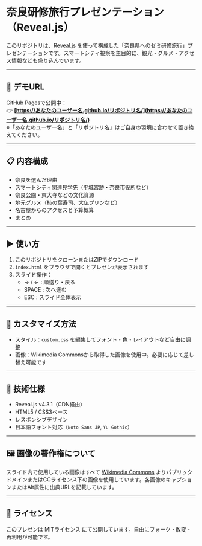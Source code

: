 # 奈良研修旅行プレゼンテーション（Reveal.js）

このリポジトリは、[Reveal.js](https://revealjs.com/) を使って構成した「奈良県へのゼミ研修旅行」プレゼンテーションです。スマートシティ視察を主目的に、観光・グルメ・アクセス情報なども盛り込んでいます。

---

## 🔗 デモURL

GitHub Pagesで公開中：  
👉 **[https://あなたのユーザー名.github.io/リポジトリ名/](https://あなたのユーザー名.github.io/リポジトリ名/)**  
※「あなたのユーザー名」と「リポジトリ名」はご自身の環境に合わせて置き換えてください。

---

## 📋 内容構成

- 奈良を選んだ理由
- スマートシティ関連見学先（平城宮跡・奈良市役所など）
- 奈良公園・東大寺などの文化資源
- 地元グルメ（柿の葉寿司、大仏プリンなど）
- 名古屋からのアクセスと予算概算
- まとめ

---

## ▶ 使い方

1. このリポジトリをクローンまたはZIPでダウンロード
2. `index.html` をブラウザで開くとプレゼンが表示されます
3. スライド操作：
   - → / ← : 順送り・戻る
   - SPACE : 次へ進む
   - ESC : スライド全体表示

---

## 🎨 カスタマイズ方法

- スタイル：`custom.css` を編集してフォント・色・レイアウトなど自由に調整
- 画像：Wikimedia Commonsから取得した画像を使用中。必要に応じて差し替え可能です

---

## 🧪 技術仕様

- Reveal.js v4.3.1（CDN経由）
- HTML5 / CSS3ベース
- レスポンシブデザイン
- 日本語フォント対応（`Noto Sans JP`, `Yu Gothic`）

---

## 🖼️ 画像の著作権について

スライド内で使用している画像はすべて [Wikimedia Commons](https://commons.wikimedia.org/) よりパブリックドメインまたはCCライセンス下の画像を使用しています。各画像のキャプションまたはAlt属性に出典URLを記載しています。

---

## 📄 ライセンス

このプレゼンは MITライセンス にて公開しています。自由にフォーク・改変・再利用が可能です。
